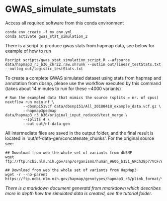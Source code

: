 # GWAS_simulate_sumstats

Access all required software from this conda environment
```
conda env create -f my_env.yml
conda activate gwas_stat_simulation_2
```

There is a script to produce gwas stats from hapmap data, see below for example of how to run
```
Rscript scripts/gwas_stat_simulation_script.R --afsource data/hapmap3_r3_b36_chr22.raw.shrunk --outlin out/linear_testStats.txt --outlog out/logistic_testStats.txt
```

To create a complete GWAS simulated dataset using stats from hapmap and annotation from dbsnp, please use the workflow executed by this command (takes about 14 minutes to run for these ~4000 variants)
```
# Run the exampled data that mimics the source (splits = nr. of cpus)
nextflow run main.nf \
       	--dbsnp151vcf data/dbsnp151/All_20180418_example_data.vcf.gz \
       	--hapmap3pedmap data/hapmap3_r3_b36/original_input_reduced/test_merge \
       	--splits 4 \
       	--out out/nf-data-gen
```

All intermediate files are saved in the output folder, and the final result is located in 'out/nf-data-gen/concatenate_chunks'. For the original source see:

```
## Download from web the whole set of variants from dbSNP
wget ftp://ftp.ncbi.nlm.nih.gov/snp/organisms/human_9606_b151_GRCh38p7/VCF/All_20180418.vcf

## Download from web the whole set of variants from HapMap3
wget -r --no-parent https://ftp.ncbi.nlm.nih.gov/hapmap/genotypes/hapmap3_r3/plink_format/*
```


_There is a markdown document generatd from rmarkdown which describes more in depth how the simulated data is created, see the tutorial folder._

